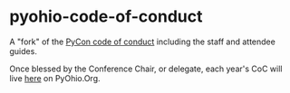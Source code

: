 pyohio-code-of-conduct
=====================

A "fork" of the [PyCon code of conduct](https://github.com/python/pycon-code-of-conduct) including the staff and attendee guides. 

Once blessed by the Conference Chair, or delegate, each year's CoC will live [here](https://www.pyohio.org/code-of-conduct/) on PyOhio.Org.
